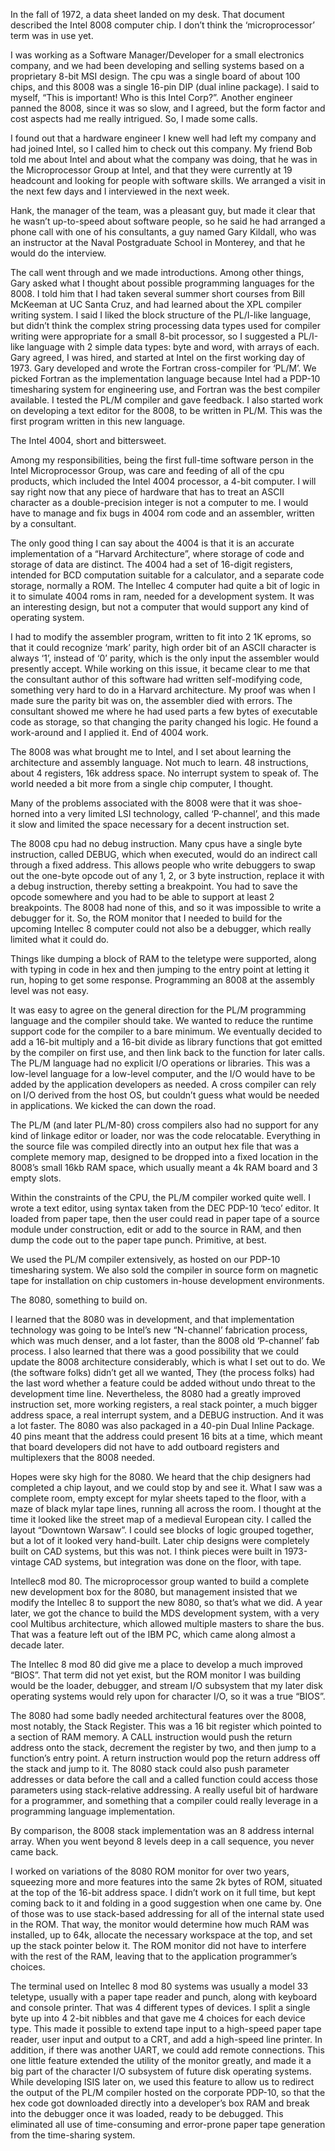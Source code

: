In the fall of 1972, a data sheet landed on my desk. That document described the Intel 8008 computer chip. I don’t think the ‘microprocessor’ term was in use yet.

I was working as a Software Manager/Developer for a small electronics company, and we had been developing and selling systems based on a proprietary 8-bit MSI design. The cpu was a single board of about 100 chips, and this 8008 was a single 16-pin DIP (dual inline package). I said to myself, “This is important! Who is this Intel Corp?”. Another engineer panned the 8008, since it was so slow, and I agreed, but the form factor and cost aspects had me really intrigued. So, I made some calls.

I found out that a hardware engineer I knew well had left my company and had joined Intel, so I called him to check out this company. My friend Bob told me about Intel and about what the company was doing, that he was in the Microprocessor Group at Intel, and that they were currently at 19 headcount and looking for people with software skills. We arranged a visit in the next few days and I interviewed in the next week.

Hank, the manager of the team, was a pleasant guy, but made it clear that he wasn’t up-to-speed about software people, so he said he had arranged a phone call with one of his consultants, a guy named Gary Kildall, who was an instructor at the Naval Postgraduate School in Monterey, and that he would do the interview.

The call went through and we made introductions. Among other things, Gary asked what I thought about possible programming languages for the 8008. I told him that I had taken several summer short courses from Bill McKeeman at UC Santa Cruz, and had learned about the XPL compiler writing system. I said I liked the block structure of the PL/I-like language, but didn’t think the complex string processing data types used for compiler writing were appropriate for a small 8-bit processor, so I suggested a PL/I-like language with 2 simple data types: byte and word, with arrays of each. Gary agreed, I was hired, and started at Intel on the first working day of 1973. Gary developed and wrote the Fortran cross-compiler for ‘PL/M’. We picked Fortran as the implementation language because Intel had a PDP-10 timesharing system for engineering use, and Fortran was the best compiler available. I tested the PL/M compiler and gave feedback. I also started work on developing a text editor for the 8008, to be written in PL/M. This was the first program written in this new language.

The Intel 4004, short and bittersweet.

Among my responsibilities, being the first full-time software person in the Intel Microprocessor Group, was care and feeding of all of the cpu products, which included the Intel 4004 processor, a 4-bit computer. I will say right now that any piece of hardware that has to treat an ASCII character as a double-precision integer is not a computer to me. I would have to manage and fix bugs in 4004 rom code and an assembler, written by a consultant.

The only good thing I can say about the 4004 is that it is an accurate implementation of a “Harvard Architecture”, where storage of code and storage of data are distinct. The 4004 had a set of 16-digit registers, intended for BCD computation suitable for a calculator, and a separate code storage, normally a ROM. The Intellec 4 computer had quite a bit of logic in it to simulate 4004 roms in ram, needed for a development system. It was an interesting design, but not a computer that would support any kind of operating system.

I had to modify the assembler program, written to fit into 2 1K eproms, so that it could recognize ‘mark’ parity, high order bit of an ASCII character is always ‘1’, instead of ‘0’ parity, which is the only input the assembler would presently accept. While working on this issue, it became clear to me that the consultant author of this software had written self-modifying code, something very hard to do in a Harvard architecture. My proof was when I made sure the parity bit was on, the assembler died with errors. The consultant showed me where he had used parts a few bytes of executable code as storage, so that changing the parity changed his logic. He found a work-around and I applied it. End of 4004 work.

The 8008 was what brought me to Intel, and I set about learning the architecture and assembly language. Not much to learn. 48 instructions, about 4 registers, 16k address space. No interrupt system to speak of. The world needed a bit more from a single chip computer, I thought.

Many of the problems associated with the 8008 were that it was shoe-horned into a very limited LSI technology, called ‘P-channel’, and this made it slow and limited the space necessary for a decent instruction set.

The 8008 cpu had no debug instruction. Many cpus have a single byte instruction, called DEBUG, which when executed, would do an indirect call through a fixed address. This allows people who write debuggers to swap out the one-byte opcode out of any 1, 2, or 3 byte instruction, replace it with a debug instruction, thereby setting a breakpoint. You had to save the opcode somewhere and you had to be able to support at least 2 breakpoints. The 8008 had none of this, and so it was impossible to write a debugger for it. So, the ROM monitor that I needed to build for the upcoming Intellec 8 computer could not also be a debugger, which really limited what it could do.

Things like dumping a block of RAM to the teletype were supported, along with typing in code in hex and then jumping to the entry point at letting it run, hoping to get some response. Programming an 8008 at the assembly level was not easy.

It was easy to agree on the general direction for the PL/M programming language and the compiler should take. We wanted to reduce the runtime support code for the compiler to a bare minimum. We eventually decided to add a 16-bit multiply and a 16-bit divide as library functions that got emitted by the compiler on first use, and then link back to the function for later calls. The PL/M language had no explicit I/O operations or libraries. This was a low-level language for a low-level computer, and the I/O would have to be added by the application developers as needed. A cross compiler can rely on I/O derived from the host OS, but couldn’t guess what would be needed in applications. We kicked the can down the road.

The PL/M (and later PL/M-80) cross compilers also had no support for any kind of linkage editor or loader, nor was the code relocatable. Everything in the source file was compiled directly into an output hex file that was a complete memory map, designed to be dropped into a fixed location in the 8008’s small 16kb RAM space, which usually meant a 4k RAM board and 3 empty slots.

Within the constraints of the CPU, the PL/M compiler worked quite well. I wrote a text editor, using syntax taken from the DEC PDP-10 ‘teco’ editor. It loaded from paper tape, then the user could read in paper tape of a source module under construction, edit or add to the source in RAM, and then dump the code out to the paper tape punch. Primitive, at best.

We used the PL/M compiler extensively, as hosted on our PDP-10 timesharing system. We also sold the compiler in source form on magnetic tape for installation on chip customers in-house development environments.

The 8080, something to build on.

I learned that the 8080 was in development, and that implementation technology was going to be Intel’s new “N-channel’ fabrication process, which was much denser, and a lot faster, than the 8008 old ‘P-channel’ fab process. I also learned that there was a good possibility that we could update the 8008 architecture considerably, which is what I set out to do. We (the software folks) didn’t get all we wanted, They (the process folks) had the last word whether a feature could be added without undo threat to the development time line. Nevertheless, the 8080 had a greatly improved instruction set, more working registers, a real stack pointer, a much bigger address space, a real interrupt system, and a DEBUG instruction. And it was a lot faster. The 8080 was also packaged in a 40-pin Dual Inline Package. 40 pins meant that the address could present 16 bits at a time, which meant that board developers did not have to add outboard registers and multiplexers that the 8008 needed.

Hopes were sky high for the 8080. We heard that the chip designers had completed a chip layout, and we could stop by and see it. What I saw was a complete room, empty except for mylar sheets taped to the floor, with a maze of black mylar tape lines, running all across the room. I thought at the time it looked like the street map of a medieval European city. I called the layout “Downtown Warsaw”. I could see blocks of logic grouped together, but a lot of it looked very hand-built. Later chip designs were completely built on CAD systems, but this was not. I think pieces were built in 1973-vintage CAD systems, but integration was done on the floor, with tape.

Intellec8 mod 80. The microprocessor group wanted to build a complete new development box for the 8080, but management insisted that we modify the Intellec 8 to support the new 8080, so that’s what we did. A year later, we got the chance to build the MDS development system, with a very cool Multibus architecture, which allowed multiple masters to share the bus. That was a feature left out of the IBM PC, which came along almost a decade later.

The Intellec 8 mod 80 did give me a place to develop a much improved “BIOS”. That term did not yet exist, but the ROM monitor I was building would be the loader, debugger, and stream I/O subsystem that my later disk operating systems would rely upon for character I/O, so it was a true “BIOS”.

The 8080 had some badly needed architectural features over the 8008, most notably, the Stack Register. This was a 16 bit register which pointed to a section of RAM memory. A CALL instruction would push the return address onto the stack, decrement the register by two, and then jump to a function’s entry point. A return instruction would pop the return address off the stack and jump to it. The 8080 stack could also push parameter addresses or data before the call and a called function could access those parameters using stack-relative addressing. A really useful bit of hardware for a programmer, and something that a compiler could really leverage in a programming language implementation.

By comparison, the 8008 stack implementation was an 8 address internal array. When you went beyond 8 levels deep in a call sequence, you never came back.

I worked on variations of the 8080 ROM monitor for over two years, squeezing more and more features into the same 2k bytes of ROM, situated at the top of the 16-bit address space. I didn’t work on it full time, but kept coming back to it and folding in a good suggestion when one came by. One of those was to use stack-based addressing for all of the internal state used in the ROM. That way, the monitor would determine how much RAM was installed, up to 64k, allocate the necessary workspace at the top, and set up the stack pointer below it. The ROM monitor did not have to interfere with the rest of the RAM, leaving that to the application programmer’s choices.

The terminal used on Intellec 8 mod 80 systems was usually a model 33 teletype, usually with a paper tape reader and punch, along with keyboard and console printer. That was 4 different types of devices. I split a single byte up into 4 2-bit nibbles and that gave me 4 choices for each device type. This made it possible to extend tape input to a high-speed paper tape reader, user input and output to a CRT, and add a high-speed line printer. In addition, if there was another UART, we could add remote connections. This one little feature extended the utility of the monitor greatly, and made it a big part of the character I/O subsystem of future disk operating systems. While developing ISIS later on, we used this feature to allow us to redirect the output of the PL/M compiler hosted on the corporate PDP-10, so that the hex code got downloaded directly into a developer’s box RAM and break into the debugger once it was loaded, ready to be debugged. This eliminated all use of time-consuming and error-prone paper tape generation from the time-sharing system.
